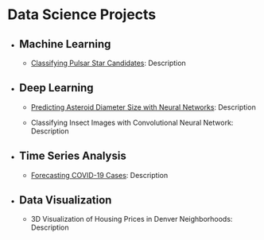 # Data Science Projects


- ## Machine Learning

  - [Classifying Pulsar Star Candidates](https://github.com/acfarnam/Data-Science-Projects/tree/master/Classifying%20Pulsar%20Stars%20using%20Machine%20Learning%20Models): Description


- ## Deep Learning

  - [Predicting Asteroid Diameter Size with Neural Networks](https://github.com/acfarnam/Data-Science-Projects/tree/master/Predicting%20Asteroid%20Diameter%20using%20Neural%20Networks): Description

  - Classifying Insect Images with Convolutional Neural Network: Description


- ## Time Series Analysis

  - [Forecasting COVID-19 Cases](https://github.com/acfarnam/Data-Science-Projects/tree/master/Time%20Series%20Analysis(COVID-19)): Description


- ## Data Visualization

  - 3D Visualization of Housing Prices in Denver Neighborhoods: Description



